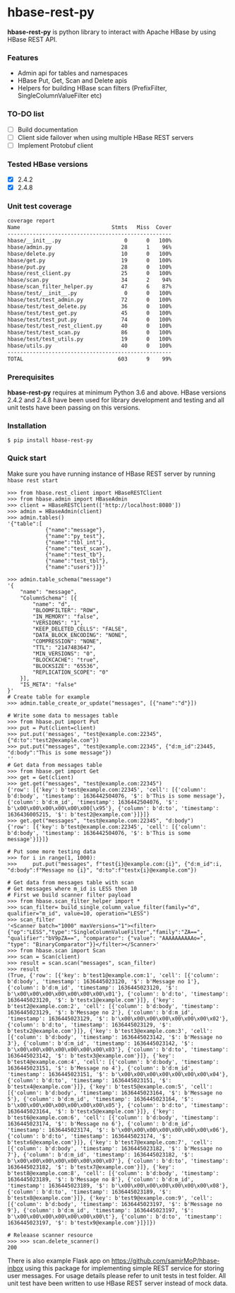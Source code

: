 # hbase-rest-py
**hbase-rest-py** is python library to interact with Apache HBase by using HBase REST API.

### Features
- Admin api for tables and namespaces
- HBase Put, Get, Scan and Delete apis
- Helpers for building HBase scan filters (PrefixFilter, SingleColumnValueFilter etc)

### TO-DO list
- [ ] Build documentation
- [ ] Client side failover when using multiple HBase REST servers
- [ ] Implement Protobuf client

### Tested HBase versions
- [x] 2.4.2
- [x] 2.4.8

### Unit test coverage
```bash
coverage report
Name                             Stmts   Miss  Cover
----------------------------------------------------
hbase/__init__.py                    0      0   100%
hbase/admin.py                      28      1    96%
hbase/delete.py                     10      0   100%
hbase/get.py                        19      0   100%
hbase/put.py                        28      0   100%
hbase/rest_client.py                25      0   100%
hbase/scan.py                       34      2    94%
hbase/scan_filter_helper.py         47      6    87%
hbase/test/__init__.py               0      0   100%
hbase/test/test_admin.py            72      0   100%
hbase/test/test_delete.py           36      0   100%
hbase/test/test_get.py              45      0   100%
hbase/test/test_put.py              74      0   100%
hbase/test/test_rest_client.py      40      0   100%
hbase/test/test_scan.py             86      0   100%
hbase/test/test_utils.py            19      0   100%
hbase/utils.py                      40      0   100%
----------------------------------------------------
TOTAL                              603      9    99%
```

### Prerequisites
**hbase-rest-py** requires at minimum Python 3.6 and above. HBase versions 2.4.2 and 2.4.8 have been used for library development and testing and all unit tests have been passing on this versions.  

### Installation 
``$ pip install hbase-rest-py``

### Quick start
Make sure you have running instance of HBase REST server by running
``hbase rest start``

````
>>> from hbase.rest_client import HBaseRESTClient
>>> from hbase.admin import HBaseAdmin
>>> client = HBaseRESTClient(['http://localhost:8080'])
>>> admin = HBaseAdmin(client)
>>> admin.tables()
'{"table":[
            {"name":"message"},
            {"name":"py_test"},
            {"name":"tbl_int"},
            {"name":"test_scan"},
            {"name":"test_tb"},
            {"name":"test_tbl"},
            {"name":"users"}]}'

>>> admin.table_schema("message")
'{
	"name": "message",
	"ColumnSchema": [{
		"name": "d",
		"BLOOMFILTER": "ROW",
		"IN_MEMORY": "false",
		"VERSIONS": "1",
		"KEEP_DELETED_CELLS": "FALSE",
		"DATA_BLOCK_ENCODING": "NONE",
		"COMPRESSION": "NONE",
		"TTL": "2147483647",
		"MIN_VERSIONS": "0",
		"BLOCKCACHE": "true",
		"BLOCKSIZE": "65536",
		"REPLICATION_SCOPE": "0"
	}],
	"IS_META": "false"
}'
# Create table for example
>>> admin.table_create_or_update("messages", [{"name":"d"}])

# Write some data to messages table
>>> from hbase.put import Put
>>> put = Put(client=client)
>>> put.put('messages', "test@example.com:22345", {"d:to":"test2@example.com"})
>>> put.put("messages", "test@example.com:22345", {"d:m_id":23445, "d:body":"This is some message"})
''
# Get data from messages table
>>> from hbase.get import Get
>>> get = Get(client)
>>> get.get("messages", "test@example.com:22345")
{'row': [{'key': b'test@example.com:22345', 'cell': [{'column': b'd:body', 'timestamp': 1636442504076, '$': b'This is some message'}, {'column': b'd:m_id', 'timestamp': 1636442504076, '$': b'\x00\x00\x00\x00\x00\x00[\x95'}, {'column': b'd:to', 'timestamp': 1636436005215, '$': b'test2@example.com'}]}]}
>>> get.get("messages", "test@example.com:22345", "d:body")
{'row': [{'key': b'test@example.com:22345', 'cell': [{'column': b'd:body', 'timestamp': 1636442504076, '$': b'This is some message'}]}]}

# Put some more testing data
>>> for i in range(1, 1000):
>>>     put.put("messages", f"test{i}@example.com:{i}", {"d:m_id":i, "d:body":f"Message no {i}", "d:to":f"testx{i}@example.com"})

# Get data from messages table with scan 
# Get messages where m_id is LESS then 10
# First we build scanner filter payload
>>> from hbase.scan_filter_helper import *
>>> scan_filter= build_single_column_value_filter(family="d", qualifier="m_id", value=10, operation="LESS")
>>> scan_filter
'<Scanner batch="1000" maxVersions="1"><filter>{"op":"LESS","type":"SingleColumnValueFilter","family":"ZA==", "qualifier":"bV9pZA==", "comparator": {"value": "AAAAAAAAAAo=", "type": "BinaryComparator"}}</filter></Scanner>'
>>> from hbase.scan import Scan
>>> scan = Scan(client)
>>> result = scan.scan("messages", scan_filter)
>>> result
(True, {'row': [{'key': b'test1@example.com:1', 'cell': [{'column': b'd:body', 'timestamp': 1636445023120, '$': b'Message no 1'}, {'column': b'd:m_id', 'timestamp': 1636445023120, '$': b'\x00\x00\x00\x00\x00\x00\x00\x01'}, {'column': b'd:to', 'timestamp': 1636445023120, '$': b'testx1@example.com'}]}, {'key': b'test2@example.com:2', 'cell': [{'column': b'd:body', 'timestamp': 1636445023129, '$': b'Message no 2'}, {'column': b'd:m_id', 'timestamp': 1636445023129, '$': b'\x00\x00\x00\x00\x00\x00\x00\x02'}, {'column': b'd:to', 'timestamp': 1636445023129, '$': b'testx2@example.com'}]}, {'key': b'test3@example.com:3', 'cell': [{'column': b'd:body', 'timestamp': 1636445023142, '$': b'Message no 3'}, {'column': b'd:m_id', 'timestamp': 1636445023142, '$': b'\x00\x00\x00\x00\x00\x00\x00\x03'}, {'column': b'd:to', 'timestamp': 1636445023142, '$': b'testx3@example.com'}]}, {'key': b'test4@example.com:4', 'cell': [{'column': b'd:body', 'timestamp': 1636445023151, '$': b'Message no 4'}, {'column': b'd:m_id', 'timestamp': 1636445023151, '$': b'\x00\x00\x00\x00\x00\x00\x00\x04'}, {'column': b'd:to', 'timestamp': 1636445023151, '$': b'testx4@example.com'}]}, {'key': b'test5@example.com:5', 'cell': [{'column': b'd:body', 'timestamp': 1636445023164, '$': b'Message no 5'}, {'column': b'd:m_id', 'timestamp': 1636445023164, '$': b'\x00\x00\x00\x00\x00\x00\x00\x05'}, {'column': b'd:to', 'timestamp': 1636445023164, '$': b'testx5@example.com'}]}, {'key': b'test6@example.com:6', 'cell': [{'column': b'd:body', 'timestamp': 1636445023174, '$': b'Message no 6'}, {'column': b'd:m_id', 'timestamp': 1636445023174, '$': b'\x00\x00\x00\x00\x00\x00\x00\x06'}, {'column': b'd:to', 'timestamp': 1636445023174, '$': b'testx6@example.com'}]}, {'key': b'test7@example.com:7', 'cell': [{'column': b'd:body', 'timestamp': 1636445023182, '$': b'Message no 7'}, {'column': b'd:m_id', 'timestamp': 1636445023182, '$': b'\x00\x00\x00\x00\x00\x00\x00\x07'}, {'column': b'd:to', 'timestamp': 1636445023182, '$': b'testx7@example.com'}]}, {'key': b'test8@example.com:8', 'cell': [{'column': b'd:body', 'timestamp': 1636445023189, '$': b'Message no 8'}, {'column': b'd:m_id', 'timestamp': 1636445023189, '$': b'\x00\x00\x00\x00\x00\x00\x00\x08'}, {'column': b'd:to', 'timestamp': 1636445023189, '$': b'testx8@example.com'}]}, {'key': b'test9@example.com:9', 'cell': [{'column': b'd:body', 'timestamp': 1636445023197, '$': b'Message no 9'}, {'column': b'd:m_id', 'timestamp': 1636445023197, '$': b'\x00\x00\x00\x00\x00\x00\x00\t'}, {'column': b'd:to', 'timestamp': 1636445023197, '$': b'testx9@example.com'}]}]})

# Releaase scanner resource
>>> >>> scan.delete_scanner()
200
````
There is also example Flask app on https://github.com/samirMoP/hbase-inbox using this package 
for implementing simple REST service for storing user messages. 
For usage details please refer to unit tests in test folder. All unit test have 
been written to use HBase REST server instead of mock data. 